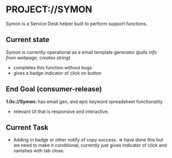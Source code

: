 PROJECT://SYMON
=================
Symon is a Service Desk helper built to perform support functions.

Current state
-----------------
Symon is currently operational as a email template generator *(pulls info from webpage, creates string)*
- completes this function without bugs
- gives a badge indicator of click on button

End Goal (consumer-release)
-----------
**1.0c://Symon:** has email gen, and epic keyword spreadsheet functionality
- relevant UI that is responsive and interactive.

Current Task
-------------
- Adding in badge or other notify of copy success.
  => have done this but we need to make it conditional; currently just gives indicator of click and vanishes with tab close.
